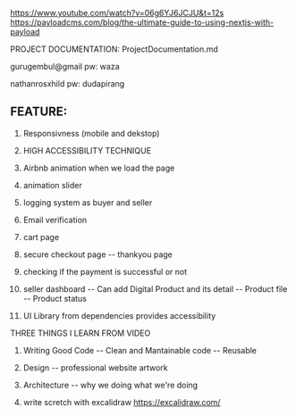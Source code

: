 https://www.youtube.com/watch?v=06g6YJ6JCJU&t=12s
https://payloadcms.com/blog/the-ultimate-guide-to-using-nextjs-with-payload

PROJECT DOCUMENTATION: 
ProjectDocumentation.md

gurugembul@gmail
pw: waza

nathanrosxhild
pw: dudapirang

## FEATURE:
1. Responsivness (mobile and dekstop)
1. HIGH ACCESSIBILITY TECHNIQUE


2. Airbnb animation when we load the page
3. animation slider
4. logging system as buyer and seller
5. Email verification
6. cart page
7. secure checkout page -- thankyou page
8. checking if the payment is successful or not
9. seller dashboard
-- Can add Digital Product and its detail
-- Product file
-- Product status
10. UI Library from dependencies provides accessibility

THREE THINGS I LEARN FROM VIDEO
1.  Writing Good Code
-- Clean and Mantainable code
-- Reusable
2. Design
-- professional website artwork 
2. Architecture
-- why we doing what we're doing

4. write scretch with excalidraw https://excalidraw.com/




